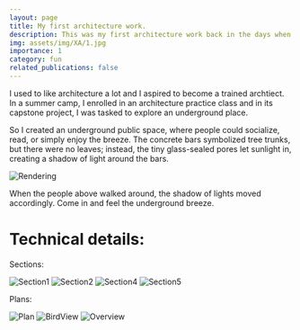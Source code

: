 ```yaml
---
layout: page
title: My first architecture work.
description: This was my first architecture work back in the days when I was still gapping before college.
img: assets/img/XA/1.jpg
importance: 1
category: fun
related_publications: false
---
```


I used to like architecture a lot and I aspired to become a trained archtiect. In a summer camp, I enrolled in an architecture practice class and in its capstone project, I was tasked to explore an underground place.

So I created an underground public space, where people could socialize, read, or simply enjoy the breeze. The concrete bars symbolized tree trunks, but there were no leaves; instead, the tiny glass-sealed pores let sunlight in, creating a shadow of light around the bars.

![Rendering](https://KWFredShi.github.io/assets/img/XA/1.jpg.png)

When the people above walked around, the shadow of lights moved accordingly. Come in and feel the underground breeze.

# Technical details:

Sections:

![Section1](https://KWFredShi.github.io/assets/img/XA/sec.png)
![Section2](https://KWFredShi.github.io/assets/img/XA/section.jpg)
![Section4](https://KWFredShi.github.io/assets/img/XA/section2.jpg)
![Section5](https://KWFredShi.github.io/assets/img/XA/sectionPS.jpg)

Plans:

![Plan](https://KWFredShi.github.io/assets/img/XA/plan.jpg)
![BirdView](https://KWFredShi.github.io/assets/img/XA/birdview.jpg)
![Overview](https://KWFredShi.github.io/assets/img/XA/overview.jpg)